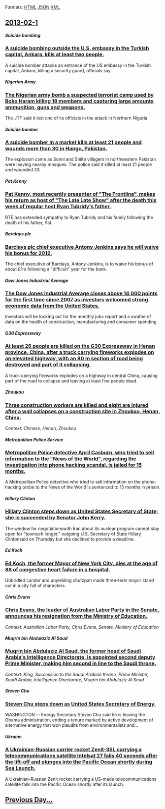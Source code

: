 
Formats: [HTML](2013/02/1/index.html)  [JSON](2013/02/1/index.json)  [XML](2013/02/1/index.xml)  

## [2013-02-1](/news/2013/02/1/index.md)

##### Suicide bombing
### [A suicide bombing outside the U.S. embassy in the Turkish capital, Ankara, kills at least two people. ](/news/2013/02/1/a-suicide-bombing-outside-the-u-s-embassy-in-the-turkish-capital-ankara-kills-at-least-two-people.md)
A suicide bomber attacks an entrance of the US embassy in the Turkish capital, Ankara, killing a security guard, officials say.

##### Nigerian Army
### [The Nigerian army bomb a suspected terrorist camp used by Boko Haram killing 18 members and capturing large amounts ammunition, guns and weapons. ](/news/2013/02/1/the-nigerian-army-bomb-a-suspected-terrorist-camp-used-by-boko-haram-killing-18-members-and-capturing-large-amounts-ammunition-guns-and-wea.md)
The JTF said it lost one of its officials in the attack in Northern Nigeria

##### Suicide bomber
### [A suicide bomber in a market kills at least 21 people and wounds more than 30 in Hangu, Pakistan. ](/news/2013/02/1/a-suicide-bomber-in-a-market-kills-at-least-21-people-and-wounds-more-than-30-in-hangu-pakistan.md)
The explosion came as Sunni and Shiite villagers in northwestern Pakistan were leaving nearby mosques. The police said it killed at least 21 people and wounded 33.

##### Pat Kenny
### [Pat Kenny, most recently presenter of "The Frontline", makes his return as host of "The Late Late Show" after the death this week of regular host Ryan Tubridy's father. ](/news/2013/02/1/pat-kenny-most-recently-presenter-of-the-frontline-makes-his-return-as-host-of-the-late-late-show-after-the-death-this-week-of-regular.md)
RT&Eacute; has extended sympathy to Ryan Tubridy and his family following the death of his father, Pat.

##### Barclays plc
### [Barclays plc chief executive Antony Jenkins says he will waive his bonus for 2012. ](/news/2013/02/1/barclays-plc-chief-executive-antony-jenkins-says-he-will-waive-his-bonus-for-2012.md)
The chief executive of Barclays, Antony Jenkins, is to waive his bonus of about £1m following a &quot;difficult&quot; year for the bank.

##### Dow Jones Industrial Average
### [The Dow Jones Industrial Average closes above 14,000 points for the first time since 2007 as investors welcomed strong economic data from the United States. ](/news/2013/02/1/the-dow-jones-industrial-average-closes-above-14-000-points-for-the-first-time-since-2007-as-investors-welcomed-strong-economic-data-from-th.md)
Investors will be looking out for the monthly jobs report and a swathe of data on the health of construction, manufacturing and consumer spending.

##### G30 Expressway
### [At least 26 people are killed on the G30 Expressway in Henan province, China, after a truck carrying fireworks explodes on an elevated highway, with an 80 m section of road being destroyed and part of it collapsing. ](/news/2013/02/1/at-least-26-people-are-killed-on-the-g30-expressway-in-henan-province-china-after-a-truck-carrying-fireworks-explodes-on-an-elevated-highw.md)
A truck carrying fireworks explodes on a highway in central China, causing part of the road to collapse and leaving at least five people dead.

##### Zhoukou
### [Three construction workers are killed and eight are injured after a wall collapses on a construction site in Zhoukou, Henan, China. ](/news/2013/02/1/three-construction-workers-are-killed-and-eight-are-injured-after-a-wall-collapses-on-a-construction-site-in-zhoukou-henan-china.md)
_Context: Chinese, Henan, Zhoukou_

##### Metropolitan Police Service
### [Metropolitan Police detective April Casburn, who tried to sell information to the "News of the World", regarding the investigation into phone hacking scandal, is jailed for 15 months. ](/news/2013/02/1/metropolitan-police-detective-april-casburn-who-tried-to-sell-information-to-the-news-of-the-world-regarding-the-investigation-into-phon.md)
A Metropolitan Police detective who tried to sell information on the phone-hacking probe to the News of the World is sentenced to 15 months in prison.

##### Hillary Clinton
### [Hillary Clinton steps down as United States Secretary of State; she is succeeded by Senator John Kerry. ](/news/2013/02/1/hillary-clinton-steps-down-as-united-states-secretary-of-state-she-is-succeeded-by-senator-john-kerry.md)
The window for negotiationswith Iran about its nuclear program cannot stay open for &quot;toomuch longer,&quot; outgoing U.S. Secretary of State Hillary Clintonsaid on Thursday but she declined to provide a deadline.

##### Ed Koch
### [Ed Koch, the former Mayor of New York City, dies at the age of 88 of congestive heart failure in a hospital. ](/news/2013/02/1/ed-koch-the-former-mayor-of-new-york-city-dies-at-the-age-of-88-of-congestive-heart-failure-in-a-hospital.md)
Unbridled candor and unyielding chutzpah made three-term mayor stand out in a city full of characters.

##### Chris Evans
### [Chris Evans, the leader of Australian Labor Party in the Senate, announces his resignation from the Ministry of Education. ](/news/2013/02/1/chris-evans-the-leader-of-australian-labor-party-in-the-senate-announces-his-resignation-from-the-ministry-of-education.md)
_Context: Australian Labor Party, Chris Evans, Senate, Ministry of Education_

##### Muqrin bin Abdulaziz Al Saud
### [Muqrin bin Abdulaziz Al Saud, the former head of Saudi Arabia's Intelligence Directorate, is appointed second deputy Prime Minister, making him second in line to the Saudi throne. ](/news/2013/02/1/muqrin-bin-abdulaziz-al-saud-the-former-head-of-saudi-arabia-s-intelligence-directorate-is-appointed-second-deputy-prime-minister-making.md)
_Context: King, Succession to the Saudi Arabian throne, Prime Minister, Saudi Arabia, Intelligence Directorate, Muqrin bin Abdulaziz Al Saud_

##### Steven Chu
### [Steven Chu steps down as United States Secretary of Energy. ](/news/2013/02/1/steven-chu-steps-down-as-united-states-secretary-of-energy.md)
WASHINGTON -- Energy Secretary Steven Chu said he is leaving the Obama administration, ending a tenure marked by active development of alternative energy that won plaudits from environmentalists and...

##### Ukraine
### [A Ukrainian-Russian carrier rocket Zenit-3SL carrying a telecommunications satellite Intelsat 27 fails 40 seconds after the lift-off and plunges into the Pacific Ocean shortly during Sea Launch. ](/news/2013/02/1/a-ukrainianarussian-carrier-rocket-zenit-3sl-carrying-a-telecommunications-satellite-intelsat-27-fails-40-seconds-after-the-lift-off-and-p.md)
A Ukrainian-Russian Zenit rocket carrying a US-made telecommunications satellite falls into the Pacific Ocean shortly after its launch.

## [Previous Day...](/news/2013/01/31/index.md)

